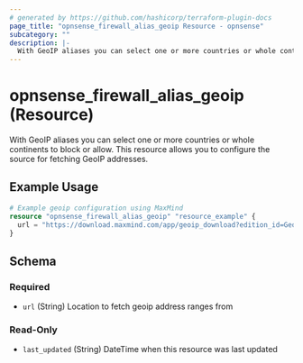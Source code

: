 ```yaml
---
# generated by https://github.com/hashicorp/terraform-plugin-docs
page_title: "opnsense_firewall_alias_geoip Resource - opnsense"
subcategory: ""
description: |-
  With GeoIP aliases you can select one or more countries or whole continents to block or allow. This resource allows you to configure the source for fetching GeoIP addresses.
---
```


# opnsense_firewall_alias_geoip (Resource)

With GeoIP aliases you can select one or more countries or whole continents to block or allow. This resource allows you to configure the source for fetching GeoIP addresses.

## Example Usage

```terraform
# Example geoip configuration using MaxMind
resource "opnsense_firewall_alias_geoip" "resource_example" {
  url = "https://download.maxmind.com/app/geoip_download?edition_id=GeoLite2-Country-CSV&license_key=<your-license-key>&suffix=zip"
}
```

<!-- schema generated by tfplugindocs -->
## Schema

### Required

- `url` (String) Location to fetch geoip address ranges from

### Read-Only

- `last_updated` (String) DateTime when this resource was last updated
